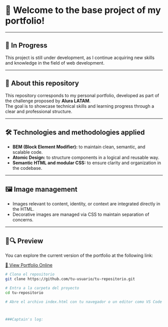 # 🎉 Welcome to the base project of my portfolio!

---

## 🚧 In Progress

This project is still under development, as I continue acquiring new skills and knowledge in the field of web development.

---

## 📂 About this repository

This repository corresponds to my personal portfolio, developed as part of the challenge proposed by **Alura LATAM**.  
The goal is to showcase technical skills and learning progress through a clear and professional structure.

---

## 🛠️ Technologies and methodologies applied

- **BEM (Block Element Modifier):** to maintain clean, semantic, and scalable code.  
- **Atomic Design:** to structure components in a logical and reusable way.  
- **Semantic HTML and modular CSS:** to ensure clarity and organization in the codebase.

---

## 🖼️ Image management

- Images relevant to content, identity, or context are integrated directly in the HTML.  
- Decorative images are managed via CSS to maintain separation of concerns.

---

## 📌🔍 Preview

You can explore the current version of the portfolio at the following link:

[🔗 View Portfolio Online](https://leonardofmr.github.io/Curso-d)


```bash
# Clona el repositorio
git clone https://github.com/tu-usuario/tu-repositorio.git

# Entra a la carpeta del proyecto
cd tu-repositorio

# Abre el archivo index.html con tu navegador o un editor como VS Code



###Captain's log: 
